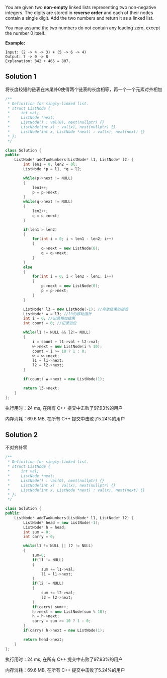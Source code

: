 You are given two **non-empty** linked lists representing two non-negative integers. The digits are stored in **reverse order** and each of their nodes contain a single digit. Add the two numbers and return it as a linked list.

You may assume the two numbers do not contain any leading zero, except the number 0 itself.

**Example:**
```
Input: (2 -> 4 -> 3) + (5 -> 6 -> 4)
Output: 7 -> 0 -> 8
Explanation: 342 + 465 = 807.
```

## Solution 1

将长度较短的链表在末尾补0使得两个链表的长度相等，再一个一个元素对齐相加

```c++
/**
 * Definition for singly-linked list.
 * struct ListNode {
 *     int val;
 *     ListNode *next;
 *     ListNode() : val(0), next(nullptr) {}
 *     ListNode(int x) : val(x), next(nullptr) {}
 *     ListNode(int x, ListNode *next) : val(x), next(next) {}
 * };
 */

class Solution {
public:
    ListNode* addTwoNumbers(ListNode* l1, ListNode* l2) {
        int len1 = 0, len2 = 0l;
        ListNode *p = l1, *q = l2;

        while(p->next != NULL)
        {
            len1++;
            p = p->next;
        }
        while(q->next != NULL)
        {
            len2++;
            q = q->next;
        }

        if(len1 > len2)
        {
            for(int i = 0; i < len1 - len2; i++)
            {
                q->next = new ListNode(0);
                q = q->next;
            }
        }
        else
        {
            for(int i = 0; i < len2 - len1; i++)
            {
                p->next = new ListNode(0);
                p = p->next;
            }
        }

        ListNode* l3 = new ListNode(-1); //存放结果的链表
        ListNode* w = l3; //l3的移动指针
        int i = 0; //记录相加结果
        int count = 0; //记录进位

        while(l1 != NULL && l2!= NULL)
        {
            i = count + l1->val + l2->val;
            w->next = new ListNode(i % 10);
            count = i >= 10 ? 1 : 0;
            w = w->next;
            l1 = l1->next;
            l2 = l2->next;
        }

        if(count) w->next = new ListNode(1);

        return l3->next; 
    }
};
```

执行用时：24 ms, 在所有 C++ 提交中击败了97.93%的用户

内存消耗：69.6 MB, 在所有 C++ 提交中击败了5.24%的用户

## Solution 2
不对齐补零

```c++
/**
 * Definition for singly-linked list.
 * struct ListNode {
 *     int val;
 *     ListNode *next;
 *     ListNode() : val(0), next(nullptr) {}
 *     ListNode(int x) : val(x), next(nullptr) {}
 *     ListNode(int x, ListNode *next) : val(x), next(next) {}
 * };
 */

class Solution {
public:
    ListNode* addTwoNumbers(ListNode* l1, ListNode* l2) {
        ListNode* head = new ListNode(-1);
        ListNode* h = head;
        int sum = 0;
        int carry = 0;

        while(l1 != NULL || l2 != NULL)
        {
            sum=0;
            if(l1 != NULL)
            {
                sum += l1->val;
                l1 = l1->next;
            }
            if(l2 != NULL)
            {
                sum += l2->val;
                l2 = l2->next;
            }
            if(carry) sum++;
            h->next = new ListNode(sum % 10);
            h = h->next;
            carry = sum >= 10 ? 1 : 0;
        }
        if(carry) h->next = new ListNode(1);

        return head->next;
    }
};
```

执行用时：24 ms, 在所有 C++ 提交中击败了97.93%的用户

内存消耗：69.6 MB, 在所有 C++ 提交中击败了5.24%的用户
